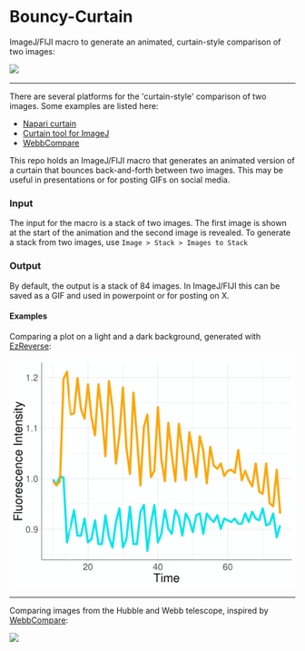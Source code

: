 # Bouncy-Curtain
ImageJ/FIJI macro to generate an animated, curtain-style comparison of two images:

![](https://github.com/JoachimGoedhart/Bouncy-Curtain/blob/main/Cheek_Segmented_Curtain.gif)

---------------

There are several platforms for the 'curtain-style' comparison of two images. Some examples are listed here:

* [Napari curtain](https://github.com/haesleinhuepf/napari-curtain)
* [Curtain tool for ImageJ](https://gist.github.com/mutterer/0c2a8692a3bedf7775fa79e28ce93598)
* [WebbCompare](https://www.webbcompare.com/)

This repo holds an ImageJ/FIJI macro that generates an animated version of a curtain that bounces back-and-forth between two images. This may be useful in presentations or for posting GIFs on social media.

### Input
The input for the macro is a stack of two images. The first image is shown at the start of the animation and the second image is revealed.
To generate a stack from two images, use `Image > Stack > Images to Stack`

### Output

By default, the output is a stack of 84 images. In ImageJ/FIJI this can be saved as a GIF and used in powerpoint or for posting on X.

#### Examples

Comparing a plot on a light and a dark background, generated with [EzReverse](https://github.com/Morwey/ezreverse):

![](https://github.com/JoachimGoedhart/Bouncy-Curtain/blob/main/Plot_EzReverse_Curtain.gif)

-------------


Comparing images from the Hubble and Webb telescope, inspired by [WebbCompare](https://www.webbcompare.com/):

![](https://github.com/JoachimGoedhart/Bouncy-Curtain/blob/main/Tarantula_Curtain.gif)

